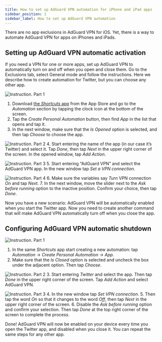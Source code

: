 ```yaml
---
title: How to set up AdGuard VPN automation for iPhone and iPad apps
sidebar_position: 1
sidebar_label: How to set up AdGuard VPN automation
---
```


There are no app exclusions in AdGuard VPN for iOS. Yet, there is a way to automate AdGuard VPN for apps on iPhones and iPads.

## Setting up AdGuard VPN automatic activation

If you need a VPN for one or more apps, set up AdGuard VPN to automatically turn on and off when you open and close them. Go to the Exclusions tab, select General mode and follow the instructions. Here we describe how to create automation for Twitter, but you can choose any other app.

![Instruction. Part 1](https://cdn.adguardvpn.com/public/Adguard/Blog/VPNauto/vpn_on1_en.jpg)

1. Download [the *Shortcuts* app](https://apps.apple.com/us/app/shortcuts/id915249334) from the App Store and go to the *Automation* section by tapping the clock icon at the bottom of the screen.
2. Tap the *Create Personal Automation* button, then find *App* in the list that opens and tap it.
3. In the next window, make sure that the *Is Opened* option is selected, and then tap *Choose* to choose the app.

![Instruction. Part 2](https://cdn.adguardvpn.com/public/Adguard/Blog/VPNauto/vpn_on2_en.jpg)
4. Start entering the name of the app (in our case it’s Twitter) and select it. Tap *Done*, then tap *Next* in the upper right corner of the screen. In the opened window, tap *Add Action*.

![Instruction. Part 3](https://cdn.adguardvpn.com/public/Adguard/Blog/VPNauto/vpn_on3_en.jpg)
5. Start entering “AdGuard VPN” and select the AdGuard VPN app. In the new window tap *Set a VPN connection*.

![Instruction. Part 4](https://cdn.adguardvpn.com/public/Adguard/Blog/VPNauto/vpn_on4_en.jpg)
6. Make sure the variables say *Turn* VPN connection *On* and tap *Next*.
7. In the next window, move the slider next to the *Ask before running* option to the inactive position. Confirm your choice, then tap *Done*.

Now you have a new scenario: AdGuard VPN will be automatically enabled when you start the Twitter app. Now you need to create another command that will make AdGuard VPN automatically turn off when you close the app.

## Configuring AdGuard VPN automatic shutdown

![Instruction. Part 1](https://cdn.adguardvpn.com/public/Adguard/Blog/VPNauto/vpn_off1_en.jpg)

1. In the same *Shortcuts* app start creating a new automation: tap *Automation* → *Create Personal Automation* → *App*.
2. Make sure that the *Is Closed* option is selected and uncheck the box under the adjacent option. Then tap *Choose*.

![Instruction. Part 2](https://cdn.adguardvpn.com/public/Adguard/Blog/VPNauto/vpn_off2_en.jpg)
3. Start entering *Twitter* and select the app. Then tap *Done* in the upper right corner of the screen. Tap *Add Action* and select AdGuard VPN.

![Instruction. Part 3](https://cdn.adguardvpn.com/public/Adguard/Blog/VPNauto/vpn_off3_en.jpg)
4. In the new window tap *Set VPN connection*.
5. Then tap the word *On* so that it changes to the word *Off*, then tap *Next* in the upper right corner of the screen.
6. Disable the *Ask before running* option and confirm your selection. Then tap *Done* at the top right corner of the screen to complete the process.

Done! AdGuard VPN will now be enabled on your device every time you open the Twitter app, and disabled when you close it. You can repeat the same steps for any other app.
